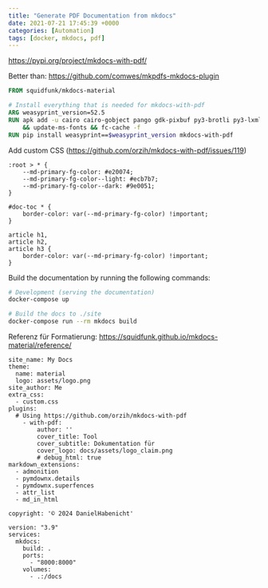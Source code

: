 ```yaml
---
title: "Generate PDF Documentation from mkdocs"
date: 2021-07-21 17:45:39 +0000
categories: [Automation]
tags: [docker, mkdocs, pdf]
---
```


https://pypi.org/project/mkdocs-with-pdf/

Better than: 
https://github.com/comwes/mkpdfs-mkdocs-plugin


```Dockerfile
FROM squidfunk/mkdocs-material

# Install everything that is needed for mkdocs-with-pdf
ARG weasyprint_version=52.5
RUN apk add -u cairo cairo-gobject pango gdk-pixbuf py3-brotli py3-lxml py3-cffi py3-pillow msttcorefonts-installer fontconfig zopfli py3-pip py3-pillow py3-cffi py3-brotli gcc musl-dev python3-dev pango py3-pip gcc musl-dev python3-dev pango zlib-dev jpeg-dev openjpeg-dev g++ libffi-dev \
	&& update-ms-fonts && fc-cache -f
RUN pip install weasyprint==$weasyprint_version mkdocs-with-pdf

```

Add custom CSS (https://github.com/orzih/mkdocs-with-pdf/issues/119)
```
:root > * {
	--md-primary-fg-color: #e20074;
	--md-primary-fg-color--light: #ecb7b7;
	--md-primary-fg-color--dark: #9e0051;
}

#doc-toc * {
	border-color: var(--md-primary-fg-color) !important;
}

article h1,
article h2,
article h3 {
	border-color: var(--md-primary-fg-color) !important;
}

```


Build the documentation by running the following commands:

```bash
# Development (serving the documentation)
docker-compose up

# Build the docs to ./site
docker-compose run --rm mkdocs build
```

Referenz für Formatierung: https://squidfunk.github.io/mkdocs-material/reference/



```
site_name: My Docs
theme:
  name: material
  logo: assets/logo.png
site_author: Me
extra_css:
  - custom.css
plugins:
  # Using https://github.com/orzih/mkdocs-with-pdf
    - with-pdf:
        author: ''
        cover_title: Tool
        cover_subtitle: Dokumentation für 
        cover_logo: docs/assets/logo_claim.png
        # debug_html: true
markdown_extensions:
  - admonition
  - pymdownx.details
  - pymdownx.superfences
  - attr_list
  - md_in_html

copyright: '© 2024 DanielHabenicht'
```


```
version: "3.9" 
services:
  mkdocs:
    build: .
    ports:
      - "8000:8000"
    volumes:
      - .:/docs
```
